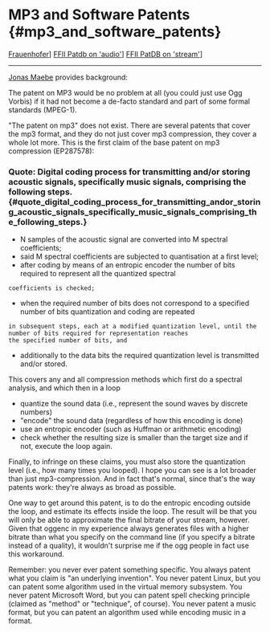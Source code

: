 # MP3 and Software Patents {#mp3_and_software_patents}

[ Frauenhofer]([SwpatfhgEn "wikilink")\] [FFII Patdb on
\'audio\']([http://patdb.ffii.org/sql/list.php?db=EPGk&s=audio "wikilink")\]
[FFII PatDB on
\'stream\']([http://patdb.ffii.org/sql/list.php?db=EPGk&s=stream "wikilink")\]

------------------------------------------------------------------------

[ Jonas Maebe](JonasMaebeEn "wikilink") provides background:

The patent on MP3 would be no problem at all (you could just use Ogg
Vorbis) if it had not become a de-facto standard and part of some formal
standards (MPEG-1).

\"The patent on mp3\" does not exist. There are several patents that
cover the mp3 format, and they do not just cover mp3 compression, they
cover a whole lot more. This is the first claim of the base patent on
mp3 compression (EP287578):

### Quote: Digital coding process for transmitting and/or storing acoustic signals, specifically music signals, comprising the following steps. {#quote_digital_coding_process_for_transmitting_andor_storing_acoustic_signals_specifically_music_signals_comprising_the_following_steps.}

-   N samples of the acoustic signal are converted into M spectral
    coefficients;
-   said M spectral coefficients are subjected to quantisation at a
    first level;
-   after coding by means of an entropic encoder the number of bits
    required to represent all the quantized spectral

`coefficients is checked;`

-   when the required number of bits does not correspond to a specified
    number of bits quantization and coding are repeated

`in subsequent steps, each at a modified quantization level, until the number of bits required for representation reaches `\
`the specified number of bits, and`

-   additionally to the data bits the required quantization level is
    transmitted and/or stored.

This covers any and all compression methods which first do a spectral
analysis, and which then in a loop

-   quantize the sound data (i.e., represent the sound waves by discrete
    numbers)
-   \"encode\" the sound data (regardless of how this encoding is done)
-   use an entropic encoder (such as Huffman or arithmetic encoding)
-   check whether the resulting size is smaller than the target size and
    if not, execute the loop again.

Finally, to infringe on these claims, you must also store the
quantization level (i.e., how many times you looped). I hope you can see
is a lot broader than just mp3-compression. And in fact that\'s normal,
since that\'s the way patents work: they\'re always as broad as
possible.

One way to get around this patent, is to do the entropic encoding
outside the loop, and estimate its effects inside the loop. The result
will be that you will only be able to approximate the final bitrate of
your stream, however. Given that oggenc in my experience always
generates files with a higher bitrate than what you specify on the
command line (if you specify a bitrate instead of a quality), it
wouldn\'t surprise me if the ogg people in fact use this workaround.

Remember: you never ever patent something specific. You always patent
what you claim is \"an underlying invention\". You never patent Linux,
but you can patent some algorithm used in the virtual memory subsystem.
You never patent Microsoft Word, but you can patent spell checking
principle (claimed as \"method\" or \"technique\", of course). You never
patent a music format, but you can patent an algorithm used while
encoding music in a format.
